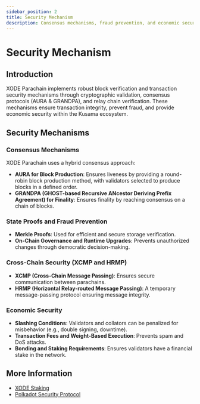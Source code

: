 ```yaml
---
sidebar_position: 2
title: Security Mechanism
description: Consensus mechanisms, fraud prevention, and economic security in XODE
---
```


# Security Mechanism

## Introduction

XODE Parachain implements robust block verification and transaction security mechanisms through cryptographic validation, consensus protocols (AURA & GRANDPA), and relay chain verification. These mechanisms ensure transaction integrity, prevent fraud, and provide economic security within the Kusama ecosystem.

## Security Mechanisms

### Consensus Mechanisms

XODE Parachain uses a hybrid consensus approach:

- **AURA for Block Production**: Ensures liveness by providing a round-robin block production method, with validators selected to produce blocks in a defined order.
- **GRANDPA (GHOST-based Recursive ANcestor Deriving Prefix Agreement) for Finality**: Ensures finality by reaching consensus on a chain of blocks.

### State Proofs and Fraud Prevention

- **Merkle Proofs**: Used for efficient and secure storage verification.
- **On-Chain Governance and Runtime Upgrades**: Prevents unauthorized changes through democratic decision-making.

### Cross-Chain Security (XCMP and HRMP)

- **XCMP (Cross-Chain Message Passing)**: Ensures secure communication between parachains.
- **HRMP (Horizontal Relay-routed Message Passing)**: A temporary message-passing protocol ensuring message integrity.

### Economic Security

- **Slashing Conditions**: Validators and collators can be penalized for misbehavior (e.g., double signing, downtime).
- **Transaction Fees and Weight-Based Execution**: Prevents spam and DoS attacks.
- **Bonding and Staking Requirements**: Ensures validators have a financial stake in the network.

## More Information

- [XODE Staking](https://wiki.xode.net/app/page/1WwBLI00nnQu8IDGQ8EiPRcVJ0PfXElBzTpyazBc4RtA?p=14_D9JXPSHF8yCRxMoqLaC6ne0PeKgfwX)
- [Polkadot Security Protocol](https://wiki.polkadot.network/docs/learn-parachains-protocol)
